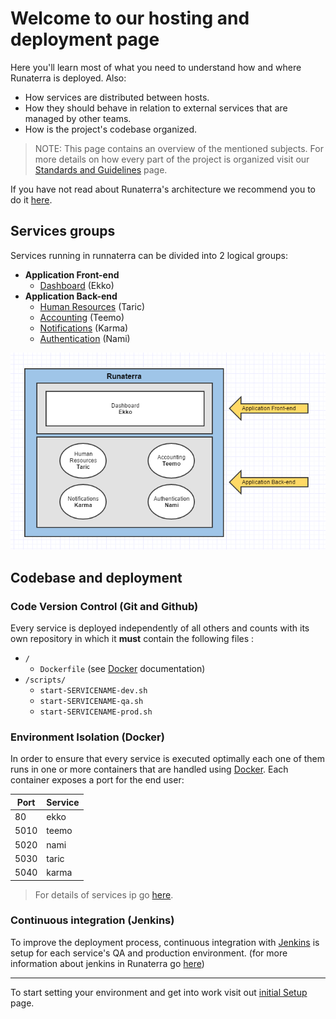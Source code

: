# Welcome to our hosting and deployment page

Here you'll learn most of what you need to understand how and where Runaterra is deployed. Also: 
 - How services are distributed between hosts.
 - How they should behave in relation to external services that are managed by other teams. 
 - How is the project's codebase organized. 

 > NOTE: This page contains an overview of the mentioned subjects. For more details on how every part of the project is organized visit our [Standards and Guidelines](Standards-and-Guidelines) page.

If you have not read about Runaterra's architecture we recommend you to do it [here](Architecture).


## Services groups

Services running in runnaterra can be divided into 2 logical groups:
 - **Application Front-end**
     - [Dashboard](Architecture#dashboard-ekko) (Ekko)
 - **Application Back-end** 
     - [Human Resources](Architecture#human-resources-taric) (Taric)
     - [Accounting](Architecture#accounting-teemo) (Teemo)
     - [Notifications](Architecture#notifications-karma) (Karma)
     - [Authentication](Architecture#authentication-nami) (Nami)

![Services-groups](/img/hosting-1.PNG)

## Codebase and deployment

### Code Version Control  (Git and Github)
Every service is deployed independently of all others and counts with its own repository in which it **must** contain the following files :

 - `/`
    - `Dockerfile` (see [Docker](https://www.docker.com) documentation)
 - `/scripts/`
    - `start-SERVICENAME-dev.sh` 
    - `start-SERVICENAME-qa.sh` 
    - `start-SERVICENAME-prod.sh` 

### Environment Isolation (Docker)
In order to ensure that every service is executed optimally each one of them runs in one or more containers that are handled using [Docker](https://www.docker.com). Each container exposes a port for the end user:

 | Port | Service|
 | ---  | ---   |
 | 80   | ekko  |
 | 5010 | teemo |
 | 5020 | nami  |
 | 5030 | taric |
 | 5040 | karma |

 > For details of services ip go [here](https://github.com/intellisys/Runaterra/wiki).

### Continuous integration (Jenkins)
To improve the deployment process, continuous integration with [Jenkins](https://jenkins.io/) is setup for each service's QA and production environment. (for more information about jenkins in Runaterra go [here](https://github.com/intellisys/Runaterra/wiki))

---
To start setting your environment and get into work visit out [initial Setup](Initial-Setup) page.
